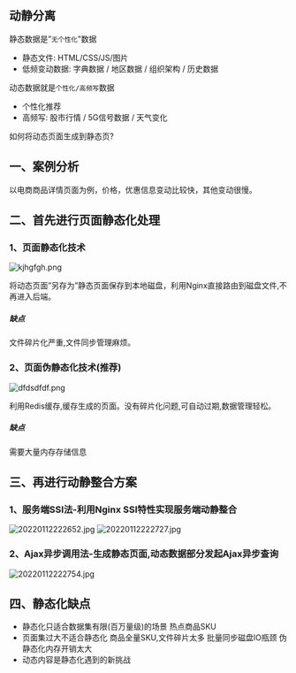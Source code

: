 ## 动静分离
静态数据是”`无个性化`”数据* 静态文件: HTML/CSS/JS/图片* 低频变动数据: 字典数据 / 地区数据 / 组织架构 / 历史数据动态数据就是`个性化/高频写`数据* 个性化推荐 * 高频写: 股市行情 / 5G信号数据 / 天气变化

如何将动态页面生成到静态页?## 一、案例分析以电商商品详情页面为例，价格，优惠信息变动比较快，其他变动很慢。

## 二、首先进行页面静态化处理
### 1、页面静态化技术
![kjhgfgh.png](https://pic.imgdb.cn/item/61dee25d2ab3f51d91baa430.png)  
将动态页面”另存为”静态页面保存到本地磁盘，利用Nginx直接路由到磁盘文件,不再进入后端。##### 缺点文件碎片化严重,文件同步管理麻烦。### 2、页面伪静态化技术(推荐)
![dfdsdfdf.png](https://pic.imgdb.cn/item/61dee2f22ab3f51d91bb134a.png)
利用Redis缓存,缓存生成的页面。没有碎片化问题,可自动过期,数据管理轻松。

##### 缺点
需要大量内存存储信息

## 三、再进行动静整合方案
### 1、服务端SSI法-利用Nginx SSI特性实现服务端动静整合

![20220112222652.jpg](https://pic.imgdb.cn/item/61dee5762ab3f51d91bd09ec.jpg)
![20220112222727.jpg](https://pic.imgdb.cn/item/61dee5962ab3f51d91bd2043.jpg)

### 2、Ajax异步调用法-生成静态页面,动态数据部分发起Ajax异步查询

![20220112222754.jpg](https://pic.imgdb.cn/item/61dee5b02ab3f51d91bd35cf.jpg)


## 四、静态化缺点
* 静态化只适合数据集有限(百万量级)的场景  热点商品SKU* 页面集过大不适合静态化   商品全量SKU,文件碎片太多   批量同步磁盘IO瓶颈   伪静态化内存开销太大* 动态内容是静态化遇到的新挑战